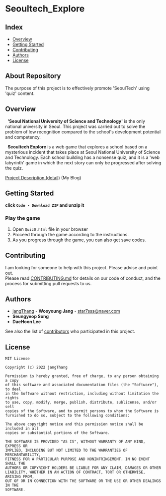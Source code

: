 
# Seoultech_Explore
## Index
  - [Overview](#overview) 
  - [Getting Started](#getting-started)
  - [Contributing](#contributing)
  - [Authors](#authors)
  - [License](#license)

## About Repository
<!--Wirte one paragraph of project description -->  
The purpose of this project is to effectively promote 'SeoulTech' using 'quiz' content.

## Overview
<!-- Write Overview about this project -->
&nbsp; **'Seoul National University of Science and Technology'** is the only national university in Seoul. This project was carried out to solve the problem of low recognition compared to the school's development potential and competency.

&nbsp; **Seoultech Explore** is a web game that explores a school based on a mysterious incident that takes place at Seoul National University of Science and Technology. Each school building has a nonsense quiz, and it is a 'web labyrinth' game in which the next story can only be progressed after solving the quiz.

[Project Description (detail)](https://star7sss.tistory.com/330?category=913213) (My Blog)

## Getting Started
**click `Code - Download ZIP` and  unzip it**

### Play the game

1. Open `Quiz0.html` file in your browser
2. Proceed through the game according to the instructions.
3. As you progress through the game, you can also get save codes.

## Contributing
<!-- Write the way to contribute -->
I am looking for someone to help with this project. Please advise and point out.  
Please read [CONTRIBUTING.md](CONTRIBUTING.md) for details on our code
of conduct, and the process for submitting pull requests to us.

## Authors
  - [jangThang](https://github.com/JangThang) - **Wooyoung Jang** - <star7sss@naver.com>
  - **Seungyeop Song**
  - **DaeHoon Lee**

See also the list of [contributors](https://github.com/jangThang/readmeTemplate/contributors) who participated in this project.
<!--
## Used or Referenced Projects
 - [referenced Project](project link) - **LICENSE** - little-bit introduce
-->

## License

```
MIT License

Copyright (c) 2022 jangThang

Permission is hereby granted, free of charge, to any person obtaining a copy
of this software and associated documentation files (the "Software"), to deal
in the Software without restriction, including without limitation the rights
to use, copy, modify, merge, publish, distribute, sublicense, and/or sell
copies of the Software, and to permit persons to whom the Software is
furnished to do so, subject to the following conditions:

The above copyright notice and this permission notice shall be included in all
copies or substantial portions of the Software.

THE SOFTWARE IS PROVIDED "AS IS", WITHOUT WARRANTY OF ANY KIND, EXPRESS OR
IMPLIED, INCLUDING BUT NOT LIMITED TO THE WARRANTIES OF MERCHANTABILITY,
FITNESS FOR A PARTICULAR PURPOSE AND NONINFRINGEMENT. IN NO EVENT SHALL THE
AUTHORS OR COPYRIGHT HOLDERS BE LIABLE FOR ANY CLAIM, DAMAGES OR OTHER
LIABILITY, WHETHER IN AN ACTION OF CONTRACT, TORT OR OTHERWISE, ARISING FROM,
OUT OF OR IN CONNECTION WITH THE SOFTWARE OR THE USE OR OTHER DEALINGS IN THE
SOFTWARE.
```
